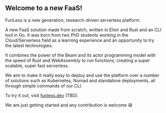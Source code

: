 ## Welcome to a new FaaS!

FunLess is a new generation, research-driven serverless platform. 

A new FaaS solution made from scratch, written in Elixir and Rust and an CLI tool in Go. 
It was born from two PhD students working in the Cloud/Serverless field as a learning experience and an opportunity to try the latest technologies.

It combines the power of the Beam and its actor programming model with the speed of Rust and WebAssembly to run functions, creating a super scalable, super fast serverless.

We aim to make it really easy to deploy and use the platform over a number of solutions such as Kubernetes, Nomad and standalone deployments, 
all through simple commands of our CLI.

To try it out, visit [funless.dev](https://funless.dev) (TBD).

We are just getting started and any contribution is welcome 😄

<!--

**Here are some ideas to get you started:**

🙋‍♀️ A short introduction - what is your organization all about?
🌈 Contribution guidelines - how can the community get involved?
👩‍💻 Useful resources - where can the community find your docs? Is there anything else the community should know?
🍿 Fun facts - what does your team eat for breakfast?
🧙 Remember, you can do mighty things with the power of [Markdown](https://docs.github.com/github/writing-on-github/getting-started-with-writing-and-formatting-on-github/basic-writing-and-formatting-syntax)
-->
